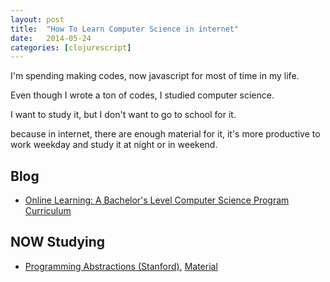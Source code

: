```yaml
---
layout: post
title:  "How To Learn Computer Science in internet"
date:   2014-05-24
categories: [clojurescript]
---
```


I'm spending making codes, now javascript for most of time in my life.

Even though I wrote a ton of codes, I studied computer science.

I want to study it, but I don't want to go to school for it.

because in internet, there are enough material for it, it's more productive to work weekday and study it at night or in weekend.

## Blog
- [Online Learning: A Bachelor's Level Computer Science Program Curriculum](http://blog.agupieware.com/2014/05/online-learning-bachelors-level.html)


## NOW Studying
- [Programming Abstractions (Stanford)](https://www.youtube.com/watch?v=kMzH3tfP6f8&list=PLFE6E58F856038C69&index=2), [Material](http://see.stanford.edu/see/materials/icspacs106b/handouts.aspx)
